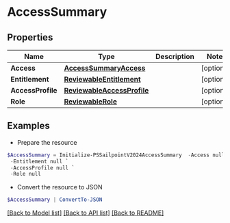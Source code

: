 # AccessSummary
## Properties

Name | Type | Description | Notes
------------ | ------------- | ------------- | -------------
**Access** | [**AccessSummaryAccess**](AccessSummaryAccess.md) |  | [optional] 
**Entitlement** | [**ReviewableEntitlement**](ReviewableEntitlement.md) |  | [optional] 
**AccessProfile** | [**ReviewableAccessProfile**](ReviewableAccessProfile.md) |  | [optional] 
**Role** | [**ReviewableRole**](ReviewableRole.md) |  | [optional] 

## Examples

- Prepare the resource
```powershell
$AccessSummary = Initialize-PSSailpointV2024AccessSummary  -Access null `
 -Entitlement null `
 -AccessProfile null `
 -Role null
```

- Convert the resource to JSON
```powershell
$AccessSummary | ConvertTo-JSON
```

[[Back to Model list]](../README.md#documentation-for-models) [[Back to API list]](../README.md#documentation-for-api-endpoints) [[Back to README]](../README.md)


